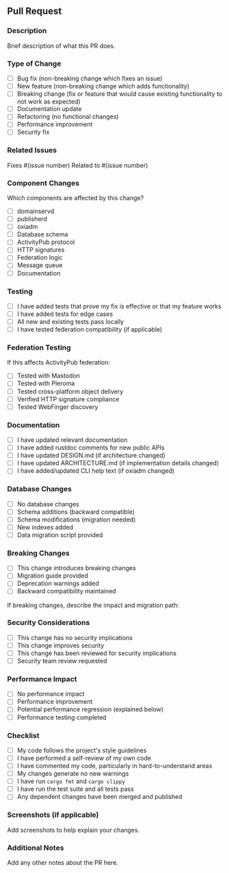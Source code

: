 ## Pull Request

### Description
Brief description of what this PR does.

### Type of Change
- [ ] Bug fix (non-breaking change which fixes an issue)
- [ ] New feature (non-breaking change which adds functionality)
- [ ] Breaking change (fix or feature that would cause existing functionality to not work as expected)
- [ ] Documentation update
- [ ] Refactoring (no functional changes)
- [ ] Performance improvement
- [ ] Security fix

### Related Issues
Fixes #(issue number)
Related to #(issue number)

### Component Changes
Which components are affected by this change?
- [ ] domainservd
- [ ] publisherd  
- [ ] oxiadm
- [ ] Database schema
- [ ] ActivityPub protocol
- [ ] HTTP signatures
- [ ] Federation logic
- [ ] Message queue
- [ ] Documentation

### Testing
- [ ] I have added tests that prove my fix is effective or that my feature works
- [ ] I have added tests for edge cases
- [ ] All new and existing tests pass locally
- [ ] I have tested federation compatibility (if applicable)

### Federation Testing
If this affects ActivityPub federation:
- [ ] Tested with Mastodon
- [ ] Tested with Pleroma
- [ ] Tested cross-platform object delivery
- [ ] Verified HTTP signature compliance
- [ ] Tested WebFinger discovery

### Documentation
- [ ] I have updated relevant documentation
- [ ] I have added rustdoc comments for new public APIs
- [ ] I have updated DESIGN.md (if architecture changed)
- [ ] I have updated ARCHITECTURE.md (if implementation details changed)
- [ ] I have added/updated CLI help text (if oxiadm changed)

### Database Changes
- [ ] No database changes
- [ ] Schema additions (backward compatible)
- [ ] Schema modifications (migration needed)
- [ ] New indexes added
- [ ] Data migration script provided

### Breaking Changes
- [ ] This change introduces breaking changes
- [ ] Migration guide provided
- [ ] Deprecation warnings added
- [ ] Backward compatibility maintained

If breaking changes, describe the impact and migration path:

### Security Considerations
- [ ] This change has no security implications
- [ ] This change improves security
- [ ] This change has been reviewed for security implications
- [ ] Security team review requested

### Performance Impact
- [ ] No performance impact
- [ ] Performance improvement
- [ ] Potential performance regression (explained below)
- [ ] Performance testing completed

### Checklist
- [ ] My code follows the project's style guidelines
- [ ] I have performed a self-review of my own code
- [ ] I have commented my code, particularly in hard-to-understand areas
- [ ] My changes generate no new warnings
- [ ] I have run `cargo fmt` and `cargo clippy`
- [ ] I have run the test suite and all tests pass
- [ ] Any dependent changes have been merged and published

### Screenshots (if applicable)
Add screenshots to help explain your changes.

### Additional Notes
Add any other notes about the PR here.